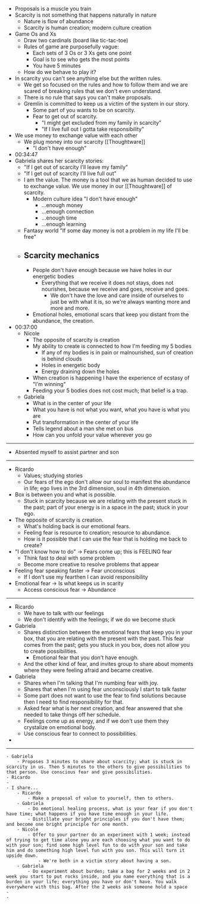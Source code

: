 - Proposals is a muscle you train
- Scarcity is not something that happens naturally in nature
	- Nature is flow of abundance
	- Scarcity is human creation; modern culture creation
- Game Os and Xs
	- Draw two cardinals (board like tic-tac-toe)
	- Rules of game are purposefully vague:
		- Each sets of 3 Os or 3 Xs gets one point
		- Goal is to see who gets the most points
		- You have 5 minutes
	- How do we behave to play it?
- In scarcity you can't see anything else but the written rules.
	- We get so focused on the rules and how to follow them and we are scared of breaking rules that we don't even understand.
	- There is no rule that says you can't make proposals.
	- Gremlin is committed to keep us a victim of the system in our story.
		- Some part of you wants to be on scarcity.
		- Fear to get out of scarcity.
			- "I might get excluded from my family in scarcity"
			- "If I live full out I gotta take responsibility"
- We use money to exchange value with each other
	- We plug money into our scarcity [[Thoughtware]]
		- "I don't have enough"
- 00:34:47
- Gabriela shares her scarcity stories:
	- "If I get out of scarcity I'll leave my family"
	- "If I get out of scarcity I'll live full out"
	- I am the value. The money is a tool that we as human decided to use to exchange value. We use money in our [[Thoughtware]] of scarcity.
		- Modern culture idea "I don't have enough"
			- ...enough money
			- ...enough connection
			- ...enough time
			- ...enough learning
	- Fantasy world "If some day money is not a problem in my life I'll be free"
	- ## Scarcity mechanics
		- People don't have enough because we have holes in our energetic bodies
			- Everything that we receive it does not stays, does not nourishes, because we receive and goes, receive and goes.
				- We don't have the love and care inside of ourselves to just be with what it is, so we're always wanting more and more and more.
		- Emotional holes, emotional scars that keep you distant from the abundance, the creation.
- 00:37:00
	- Nicole
		- The opposite of scarcity is creation
		- My ability to create is connected to how I'm feeding my 5 bodies
			- If any of my bodies is in pain or malnourished, sun of creation is behind clouds
			- Holes in energetic body
			- Energy draining down the holes
		- When creation is happening I have the experience of ecstasy of "I'm winning"
		- Feeding your 5 bodies does not cost much; that belief is a trap.
	- Gabriela
		- What is in the center of your life
		- What you have is not what you want, what you have is what you are
		- Put transformation in the center of your life
		- Tells legend about a man she met on bus
		- How can you unfold your value wherever you go
- ---
- Absented myself to assist partner and son
- ---
- Ricardo
	- Values; studying stories
	- Our fears of the ego don't allow our soul to manifest the abundance in life; ego lives in the 3rd dimension, soul in 4th dimension.
- Box is between you and what is possible.
	- Stuck in scarcity because we are relating with the present stuck in the past; part of your energy is in a space in the past; stuck in your ego.
- The opposite of scarcity is creation.
	- What's holding back is our emotional fears.
	- Feeling fear is resource to creation; resource to abundance.
	- How is it possible that I can use the fear that is holding me back to create?
- "I don't know how to do" -> Fears come up; this is FEELING fear
	- Think fast to deal with some problem
	- Become more creative to resolve problems that appear
- Feeling fear speaking faster -> Fear unconscious
	- If I don't use my fearthen I can avoid responsibility
- Emotional fear -> Is what keeps us in scarity
	- Access conscious fear -> Abundance
- ----
- Ricardo
	- We have to talk with our feelings
	- We don't identify with the feelings; if we do we become stuck
- Gabriela
	- Shares distinction between the emotional fears that keep you in your box, that you are relating with the present with the past. This fear comes from the past; gets you stuck in you box, does not allow you to create possibilities.
		- Emotional fear that you don't have enough.
	- And the other kind of fear, and invites group to share about moments where they were feeling afraid and became creative.
- Gabriela
	- Shares when I'm talking that I'm numbing fear with joy.
	- Shares that when I'm using fear unconsciously I start to talk faster
	- Some part does not want to use the fear to find solutions because then I need to find responsibility for that.
	- Asked fear what is her next creation, and fear answered that she needed to take things off her schedule.
	- Feelings come up as energy, and if we don't use them they crystalize on emotional body.
	- Use conscious fear to connect to possibilities.
-
- ---
	- Gabriela
		- Proposes 3 minutes to share about scarcity; what is stuck in scarcity in us. Then 5 minutes to the others to give possibilities to that person. Use conscious fear and give possibilities.
	- Ricardo
	-
	- I share...
		- Ricardo
			- Make a proposal of value to yourself, then to others.
		- Gabriela
			- Do emotional healing process, what is your fear if you don't have time; what happens if you have time enough in your life.
			- Distillate your bright principles if you don't have them; and become one bright principle for one month.
		- Nicole
			- Offer to your partner do an experiment with 1 week; instead of trying to get time alone you are each choosing what you want to do with your son; find some high level fun to do with your son and take him and do something high level fun with you son. This will turn it upside down.
				- We're both in a victim story about having a son.
		- Gabriela
			- Do experiment about burden; take a bag for 2 weeks and in 2 week you start to put rocks inside, and you name everything that is a burden in your life; everything you have or don't have. You walk everywhere with this bag. After the 2 weeks ask someone hold a space
	-
	-